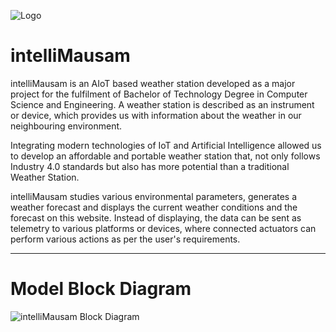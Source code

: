 ![Logo](https://github.com/kovid112m/intelliMausam/blob/main/Readme%20Images/logo192.png)

# intelliMausam

intelliMausam is an AIoT based weather station developed as a major project for the fulfilment of Bachelor of Technology Degree in Computer Science and Engineering. A weather station is described as an instrument or device, which provides us with information about the weather in our neighbouring environment.

Integrating modern technologies of IoT and Artificial Intelligence allowed us to develop an affordable and portable weather station that, not only follows Industry 4.0 standards but also has more potential than a traditional Weather Station.

intelliMausam studies various environmental parameters, generates a weather forecast and displays the current weather conditions and the forecast on this website. Instead of displaying, the data can be sent as telemetry to various platforms or devices, where connected actuators can perform various actions as per the user's requirements.

***

# Model Block Diagram

![intelliMausam Block Diagram](https://github.com/kovid112m/intelliMausam/blob/main/intelliMausam%20Block%20Diagram.png)
